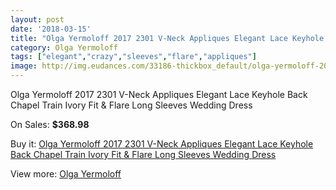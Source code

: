```yaml
---
layout: post
date: '2018-03-15'
title: "Olga Yermoloff 2017 2301 V-Neck Appliques Elegant Lace Keyhole Back Chapel Train Ivory Fit & Flare Long Sleeves Wedding Dress"
category: Olga Yermoloff
tags: ["elegant","crazy","sleeves","flare","appliques"]
image: http://img.eudances.com/33186-thickbox_default/olga-yermoloff-2017-2301-v-neck-appliques-elegant-lace-keyhole-back-chapel-train-ivory-fit-flare-long-sleeves-wedding-dress.jpg
---
```

Olga Yermoloff 2017 2301 V-Neck Appliques Elegant Lace Keyhole Back Chapel Train Ivory Fit & Flare Long Sleeves Wedding Dress

On Sales: **$368.98**
<a href="https://www.eudances.com/en/olga-yermoloff/10186-olga-yermoloff-2017-2301-v-neck-appliques-elegant-lace-keyhole-back-chapel-train-ivory-fit-flare-long-sleeves-wedding-dress.html"><amp-img layout="responsive" width="600" height="600" src="//img.eudances.com/33186-thickbox_default/olga-yermoloff-2017-2301-v-neck-appliques-elegant-lace-keyhole-back-chapel-train-ivory-fit-flare-long-sleeves-wedding-dress.jpg" alt="Olga Yermoloff 2017 2301 V-Neck Appliques Elegant Lace Keyhole Back Chapel Train Ivory Fit & Flare Long Sleeves Wedding Dress 0" /></a>
<a href="https://www.eudances.com/en/olga-yermoloff/10186-olga-yermoloff-2017-2301-v-neck-appliques-elegant-lace-keyhole-back-chapel-train-ivory-fit-flare-long-sleeves-wedding-dress.html"><amp-img layout="responsive" width="600" height="600" src="//img.eudances.com/33195-thickbox_default/olga-yermoloff-2017-2301-v-neck-appliques-elegant-lace-keyhole-back-chapel-train-ivory-fit-flare-long-sleeves-wedding-dress.jpg" alt="Olga Yermoloff 2017 2301 V-Neck Appliques Elegant Lace Keyhole Back Chapel Train Ivory Fit & Flare Long Sleeves Wedding Dress 1" /></a>
<a href="https://www.eudances.com/en/olga-yermoloff/10186-olga-yermoloff-2017-2301-v-neck-appliques-elegant-lace-keyhole-back-chapel-train-ivory-fit-flare-long-sleeves-wedding-dress.html"><amp-img layout="responsive" width="600" height="600" src="//img.eudances.com/33194-thickbox_default/olga-yermoloff-2017-2301-v-neck-appliques-elegant-lace-keyhole-back-chapel-train-ivory-fit-flare-long-sleeves-wedding-dress.jpg" alt="Olga Yermoloff 2017 2301 V-Neck Appliques Elegant Lace Keyhole Back Chapel Train Ivory Fit & Flare Long Sleeves Wedding Dress 2" /></a>
<a href="https://www.eudances.com/en/olga-yermoloff/10186-olga-yermoloff-2017-2301-v-neck-appliques-elegant-lace-keyhole-back-chapel-train-ivory-fit-flare-long-sleeves-wedding-dress.html"><amp-img layout="responsive" width="600" height="600" src="//img.eudances.com/33193-thickbox_default/olga-yermoloff-2017-2301-v-neck-appliques-elegant-lace-keyhole-back-chapel-train-ivory-fit-flare-long-sleeves-wedding-dress.jpg" alt="Olga Yermoloff 2017 2301 V-Neck Appliques Elegant Lace Keyhole Back Chapel Train Ivory Fit & Flare Long Sleeves Wedding Dress 3" /></a>
<a href="https://www.eudances.com/en/olga-yermoloff/10186-olga-yermoloff-2017-2301-v-neck-appliques-elegant-lace-keyhole-back-chapel-train-ivory-fit-flare-long-sleeves-wedding-dress.html"><amp-img layout="responsive" width="600" height="600" src="//img.eudances.com/33192-thickbox_default/olga-yermoloff-2017-2301-v-neck-appliques-elegant-lace-keyhole-back-chapel-train-ivory-fit-flare-long-sleeves-wedding-dress.jpg" alt="Olga Yermoloff 2017 2301 V-Neck Appliques Elegant Lace Keyhole Back Chapel Train Ivory Fit & Flare Long Sleeves Wedding Dress 4" /></a>
<a href="https://www.eudances.com/en/olga-yermoloff/10186-olga-yermoloff-2017-2301-v-neck-appliques-elegant-lace-keyhole-back-chapel-train-ivory-fit-flare-long-sleeves-wedding-dress.html"><amp-img layout="responsive" width="600" height="600" src="//img.eudances.com/33191-thickbox_default/olga-yermoloff-2017-2301-v-neck-appliques-elegant-lace-keyhole-back-chapel-train-ivory-fit-flare-long-sleeves-wedding-dress.jpg" alt="Olga Yermoloff 2017 2301 V-Neck Appliques Elegant Lace Keyhole Back Chapel Train Ivory Fit & Flare Long Sleeves Wedding Dress 5" /></a>
<a href="https://www.eudances.com/en/olga-yermoloff/10186-olga-yermoloff-2017-2301-v-neck-appliques-elegant-lace-keyhole-back-chapel-train-ivory-fit-flare-long-sleeves-wedding-dress.html"><amp-img layout="responsive" width="600" height="600" src="//img.eudances.com/33190-thickbox_default/olga-yermoloff-2017-2301-v-neck-appliques-elegant-lace-keyhole-back-chapel-train-ivory-fit-flare-long-sleeves-wedding-dress.jpg" alt="Olga Yermoloff 2017 2301 V-Neck Appliques Elegant Lace Keyhole Back Chapel Train Ivory Fit & Flare Long Sleeves Wedding Dress 6" /></a>
<a href="https://www.eudances.com/en/olga-yermoloff/10186-olga-yermoloff-2017-2301-v-neck-appliques-elegant-lace-keyhole-back-chapel-train-ivory-fit-flare-long-sleeves-wedding-dress.html"><amp-img layout="responsive" width="600" height="600" src="//img.eudances.com/33189-thickbox_default/olga-yermoloff-2017-2301-v-neck-appliques-elegant-lace-keyhole-back-chapel-train-ivory-fit-flare-long-sleeves-wedding-dress.jpg" alt="Olga Yermoloff 2017 2301 V-Neck Appliques Elegant Lace Keyhole Back Chapel Train Ivory Fit & Flare Long Sleeves Wedding Dress 7" /></a>
<a href="https://www.eudances.com/en/olga-yermoloff/10186-olga-yermoloff-2017-2301-v-neck-appliques-elegant-lace-keyhole-back-chapel-train-ivory-fit-flare-long-sleeves-wedding-dress.html"><amp-img layout="responsive" width="600" height="600" src="//img.eudances.com/33188-thickbox_default/olga-yermoloff-2017-2301-v-neck-appliques-elegant-lace-keyhole-back-chapel-train-ivory-fit-flare-long-sleeves-wedding-dress.jpg" alt="Olga Yermoloff 2017 2301 V-Neck Appliques Elegant Lace Keyhole Back Chapel Train Ivory Fit & Flare Long Sleeves Wedding Dress 8" /></a>
<a href="https://www.eudances.com/en/olga-yermoloff/10186-olga-yermoloff-2017-2301-v-neck-appliques-elegant-lace-keyhole-back-chapel-train-ivory-fit-flare-long-sleeves-wedding-dress.html"><amp-img layout="responsive" width="600" height="600" src="//img.eudances.com/33187-thickbox_default/olga-yermoloff-2017-2301-v-neck-appliques-elegant-lace-keyhole-back-chapel-train-ivory-fit-flare-long-sleeves-wedding-dress.jpg" alt="Olga Yermoloff 2017 2301 V-Neck Appliques Elegant Lace Keyhole Back Chapel Train Ivory Fit & Flare Long Sleeves Wedding Dress 9" /></a>

Buy it: [Olga Yermoloff 2017 2301 V-Neck Appliques Elegant Lace Keyhole Back Chapel Train Ivory Fit & Flare Long Sleeves Wedding Dress](https://www.eudances.com/en/olga-yermoloff/10186-olga-yermoloff-2017-2301-v-neck-appliques-elegant-lace-keyhole-back-chapel-train-ivory-fit-flare-long-sleeves-wedding-dress.html "Olga Yermoloff 2017 2301 V-Neck Appliques Elegant Lace Keyhole Back Chapel Train Ivory Fit & Flare Long Sleeves Wedding Dress")

View more: [Olga Yermoloff](https://www.eudances.com/en/167-olga-yermoloff "Olga Yermoloff")
